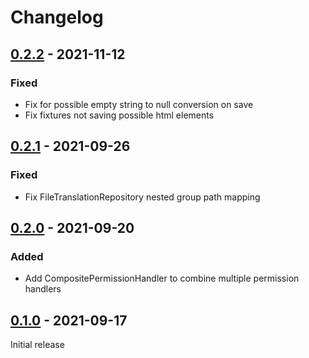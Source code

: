 # Changelog

## [0.2.2] - 2021-11-12

### Fixed

- Fix for possible empty string to null conversion on save
- Fix fixtures not saving possible html elements

## [0.2.1] - 2021-09-26

### Fixed

- Fix FileTranslationRepository nested group path mapping

## [0.2.0] - 2021-09-20

### Added

- Add CompositePermissionHandler to combine multiple permission handlers

## [0.1.0] - 2021-09-17

Initial release

[0.2.2]: https://github.com/Eolica-Web/laravel-content-tools/compare/v0.2.1...v0.2.2
[0.2.1]: https://github.com/Eolica-Web/laravel-content-tools/compare/v0.2.0...v0.2.1
[0.2.0]: https://github.com/Eolica-Web/laravel-content-tools/compare/v0.1.0...v0.2.0
[0.1.0]: https://github.com/Eolica-Web/laravel-content-tools/releases/tag/v0.1.0
